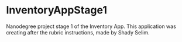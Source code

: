 # InventoryAppStage1
Nanodegree project stage 1 of the Inventory App. 
This application was creating after the rubric instructions, made by Shady Selim.
